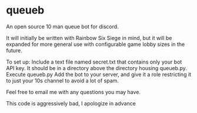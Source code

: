 # queueb
An open source 10 man queue bot for discord.

It will initially be written with Rainbow Six Siege in mind, but it will be expanded for more general use with configurable game lobby sizes in the future.

To set up:
Include a text file named secret.txt that contains only your bot API key. It should be in a directory above the directory housing queueb.py. 
Execute queueb.py
Add the bot to your server, and give it a role restricting it to just your 10s channel to avoid a lot of spam.

Feel free to email me with any questions you may have.

This code is aggressively bad, I apologize in advance

